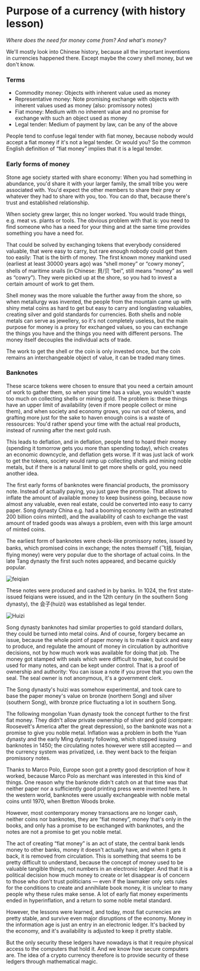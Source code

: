 # Purpose of a currency (with history lesson)

_Where does the need for money come from?  And what's money?_

We'll mostly look into Chinese history, because all the important
inventions in currencies happened there.  Except maybe the cowry shell
money, but we don't know.

### Terms

  + Commodity money: Objects with inherent value used as money
  + Representative money: Note promising exchange with objects with
    inherent values used as money (also: promissory notes)
  + Fiat money: Medium with no inherent value and no promise for
    exchange with such an object used as money
  + Legal tender: Medium of payment by law, can be any of the above

People tend to confuse legal tender with fiat money, because nobody
would accept a fiat money if it's not a legal tender.  Or would you?
So the common English definition of “fiat money” implies that it is a
legal tender.

### Early forms of money

Stone age society started with share economy: When you had something
in abundance, you'd share it with your larger family, the small tribe
you were associated with.  You'd expect the other members to share
their prey or whatever they had to share with you, too.  You can do
that, because there's trust and established relationship.

When society grew larger, this no longer worked.  You would trade
things, e.g. meat vs. plants or tools.  The obvious problem with that
is: you need to find someone who has a need for your thing and at the
same time provides something you have a need for.

That could be solved by exchanging tokens that everybody considered
valuable, that were easy to carry, but rare enough nobody could get
them too easily: That is the birth of money.  The first known money
mankind used (earliest at least 30000 years ago) was “shell money” or
“cowry money”, shells of maritime snails (in Chinese: 貝/贝 “bei”,
still means “money” as well as “cowry”).  They were picked up at the
shore, so you had to invest a certain amount of work to get them.

Shell money was the more valuable the further away from the shore, so
when metallurgy was invented, the people from the mountain came up
with shiny metal coins as hard to get but easy to carry and
longlasting valuables, creating silver and gold standards for
currencies.  Both shells and noble metals can serve as jewellery, so
it's not completely useless, but the main purpose for money is a proxy
for exchanged values, so you can exchange the things you have and the
things you need with different persons.  The money itself decouples
the individual acts of trade.

The work to get the shell or the coin is only invested once, but the
coin remains an interchangeable object of value, it can be traded many
times.

### Banknotes

These scarce tokens were chosen to ensure that you need a certain
amount of work to gather them, so when your time has a value, you
wouldn't waste too much on collecting shells or mining gold.  The
problem is: these things have an upper limit of availability (even if
more people collect or mine them), and when society and economy grows,
you run out of tokens, and grafting more just for the sake to haven
enough coins is a waste of ressources: You'd rather spend your time
with the actual real products, instead of running after the next gold
rush.

This leads to deflation, and in deflation, people tend to hoard
their money (spending it tomorrow gets you more than spending today),
which creates an economic downcycle, and deflation gets worse.  If it
was just lack of work to get the tokens, society would ramp up
collecting shells and mining noble metals, but if there is a natural
limit to get more shells or gold, you need another idea.

The first early forms of banknotes were financial products, the
promissory note.  Instead of actually paying, you just gave the
promise.  That allows to inflate the amount of available money to keep
business going, because now almost any valuable, even real estate,
could be converted into easy to carry paper.  Song dynasty China
e.g. had a booming economy (with an estimated 200 billion coins
minted), and the availability of cash to exchange the vast amount of
traded goods was always a problem, even with this large amount of
minted coins.

The earliest form of banknotes were check-like promissory notes,
issued by banks, which promised coins in exchange; the notes themself
(飞钱, feiqian, flying money) were very popular due to the shortage of
actual coins.  In the late Tang dynasty the first such notes appeared,
and became quickly popular.

![feiqian](https://gss3.bdstatic.com/-Po3dSag_xI4khGkpoWK1HF6hhy/baike/c0%3Dbaike92%2C5%2C5%2C92%2C30/sign=fa7e505f8b025aafc73f76999a84c001/359b033b5bb5c9ea3ea3157cdc39b6003bf3b3d8.jpg)

These notes were produced and cashed in by banks.  In 1024, the first
state-issued feiqians were issued, and in the 12th century (in the
southern Song dynasty), the 会子(huizi) was established as legal
tender.

![Huizi](https://upload.wikimedia.org/wikipedia/commons/6/6a/Hui_zi.jpg)

Song dynasty banknotes had similar properties to gold standard
dollars, they could be turned into metal coins.  And of course,
forgery became an issue, because the whole point of paper money is to
make it quick and easy to produce, and regulate the amount of money in
circulation by authoritive decisions, not by how much work was
available for doing that job.  The money got stamped with seals which
were difficult to make, but could be used for many notes, and can be
kept under control.  That is a proof of ownership and authority: You
can issue a note if you prove that you own the seal.  The seal owner
is not anonymous, it's a government clerk.

The Song dynasty's huizi was somehow experimental, and took care to
base the paper money's value on bronze (northern Song) and silver
(southern Song), with bronze price fluctuating a lot in southern Song.

The following mongolian Yuan dynasty took the concept further to the
first fiat money.  They didn't allow private ownership of silver and
gold (compare: Roosevelt's America after the great depression), so the
banknote was not a promise to give you noble metal.  Inflation was a
problem in both the Yuan dynasty and the early Ming dynasty following,
which stopped issuing banknotes in 1450; the circulating notes however
were still accepted — and the currency system was privatized,
i.e. they went back to the feiqian promissory notes.

Thanks to Marco Polo, Europe soon got a pretty good description of how
it worked, because Marco Polo as merchant was interested in this kind
of things.  One reason why the banknote didn't catch on at that time
was that neither paper nor a sufficiently good printing press were
invented here.  In the western world, banknotes were usually
exchangeable with noble metal coins until 1970, when Bretton Woods
broke.

However, most contemporary money transactions are no longer cash,
neither coins nor banknotes, they are “fiat money”, money that's only
in the books, and only has a promise to be exchanged with banknotes,
and the notes are not a promise to get you noble metal.

The act of creating “fiat money” is an act of state, the central bank
lends money to other banks, money it doesn't actually have, and when
it gets it back, it is removed from circulation.  This is something
that seems to be pretty difficult to understand, because the concept
of money used to be valuable tangible things, not numbers in an
electronic ledger.  And that it is a political decision how much money
to create or let disappear is of concern to those who don't trust
politicians — even if the lawmaker only sets rules for the conditions
to create and annihilate book money, it is unclear to many people why
these rules make sense.  A lot of early fiat money experiments ended
in hyperinflation, and a return to some noble metal standard.

However, the lessons were learned, and today, most fiat currencies are
pretty stable, and survive even major disruptions of the economy.
Money in the information age is just an entry in an electronic ledger.
It's backed by the economy, and it's availability is adjusted to keep
it pretty stable.

But the only security these ledgers have nowadays is that it require
physical access to the computers that hold it.  And we know how secure
computers are.  The idea of a crypto currency therefore is to provide
security of these ledgers through mathematical magic.
